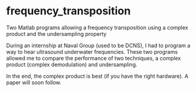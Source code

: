 # frequency_transposition
Two Matlab programs allowing a frequency transposition using a complex product and the undersampling property

During an internship at Naval Group (used to be DCNS), I had to program a way to hear ultrasound underwater frequencies. These two programs allowed me to compare the performance of two techniques, a complex product (complex demodulation) and undersampling.

In the end, the complex product is best (if you have the right hardware).
A paper will soon follow.
